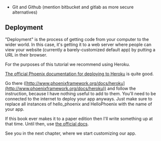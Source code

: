 
* Git and Github (mention bitbucket and gitlab as more secure alternatives)


## Deployment

"Deployment" is the process of getting code from your computer to the wider world.  In this case, it's getting it to a web server where people can view your website (currently a barely-customized default app) by putting a URL in their browser.

For the purposes of this tutorial we recommend using Heroku.

[The official Phoenix documentation for deploying to Heroku](http://www.phoenixframework.org/docs/heroku) is quite good.

Go there ([http://www.phoenixframework.org/docs/heroku](http://www.phoenixframework.org/docs/heroku)) and follow the instruction, because I have nothing useful to add to them.  You'll need to be connected to the internet to deploy your app anyways.  Just make sure to replace all instances of hello_phoenix and HelloPhoenix with the name of your app.

If this book ever makes it to a paper edition then I'll write something up at that time.  Until then, use [the official docs](http://www.phoenixframework.org/docs/heroku).

See you in the next chapter, where we start customizing our app.
